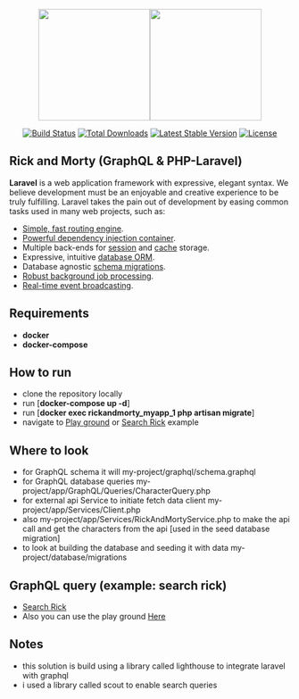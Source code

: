 <p align="center"><a href="https://laravel.com" target="_blank"><img src="https://rickandmortyapi.com/api/character/avatar/1.jpeg" width="200"></a><img src="https://rickandmortyapi.com/api/character/avatar/2.jpeg" width="200"></a></p>

<p align="center">
<a href="https://travis-ci.org/laravel/framework"><img src="https://travis-ci.org/laravel/framework.svg" alt="Build Status"></a>
<a href="https://packagist.org/packages/laravel/framework"><img src="https://img.shields.io/packagist/dt/laravel/framework" alt="Total Downloads"></a>
<a href="https://packagist.org/packages/laravel/framework"><img src="https://img.shields.io/packagist/v/laravel/framework" alt="Latest Stable Version"></a>
<a href="https://packagist.org/packages/laravel/framework"><img src="https://img.shields.io/packagist/l/laravel/framework" alt="License"></a>
</p>

## Rick and Morty (GraphQL & PHP-Laravel)

**Laravel** is a web application framework with expressive, elegant syntax. We believe development must be an enjoyable and creative experience to be truly fulfilling. Laravel takes the pain out of development by easing common tasks used in many web projects, such as:

- [Simple, fast routing engine](https://laravel.com/docs/routing).
- [Powerful dependency injection container](https://laravel.com/docs/container).
- Multiple back-ends for [session](https://laravel.com/docs/session) and [cache](https://laravel.com/docs/cache) storage.
- Expressive, intuitive [database ORM](https://laravel.com/docs/eloquent).
- Database agnostic [schema migrations](https://laravel.com/docs/migrations).
- [Robust background job processing](https://laravel.com/docs/queues).
- [Real-time event broadcasting](https://laravel.com/docs/broadcasting).

## Requirements 
- **docker** 
- **docker-compose**

## How to run 
- clone the repository locally
- run [**docker-compose up -d**] 
- run [**docker exec rickandmorty_myapp_1 php artisan migrate**]
- navigate to <a href="localhost:8000/graphql-playground">Play ground</a> or <a target="_blank" href="http://localhost:8000/graphql?query={characters(name:%22rick%22){id,name,status,origin{url,name}location{url,name}%20image,episode{url}url,created}}">Search Rick</a> example
## Where to look 
- for GraphQL schema it will my-project/graphql/schema.graphql
- for GraphQL database queries my-project/app/GraphQL/Queries/CharacterQuery.php
- for external api Service to initiate fetch data client my-project/app/Services/Client.php
- also my-project/app/Services/RickAndMortyService.php to make the api call and get the characters from the api [used in the seed database migration]
- to look at building the database and seeding it with data  my-project/database/migrations
## GraphQL query (example: search rick)
- <a target="_blank" href="http://localhost:8000/graphql?query={characters(name:%22rick%22){id,name,status,origin{url,name}location{url,name}%20image,episode{url}url,created}}">Search Rick</a>
- Also you can use the play ground <a target="_blank" href="http://localhost:8000/graphql-playground">Here</a>

## Notes
- this solution is build using a library called lighthouse to integrate laravel with graphql
- i used a library called scout to enable search queries 


